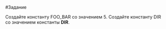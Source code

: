#Задание

Создайте константу FOO_BAR со значением 5.
Создайте константу DIR со значением константы __DIR__.
